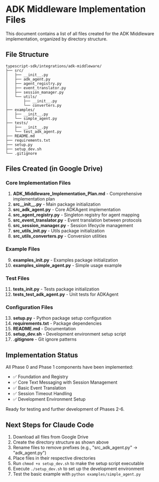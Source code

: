# ADK Middleware Implementation Files

This document contains a list of all files created for the ADK Middleware implementation, organized by directory structure.

## File Structure

```
typescript-sdk/integrations/adk-middleware/
├── src/
│   ├── __init__.py
│   ├── adk_agent.py
│   ├── agent_registry.py
│   ├── event_translator.py
│   ├── session_manager.py
│   └── utils/
│       ├── __init__.py
│       └── converters.py
├── examples/
│   ├── __init__.py
│   └── simple_agent.py
├── tests/
│   ├── __init__.py
│   └── test_adk_agent.py
├── README.md
├── requirements.txt
├── setup.py
├── setup_dev.sh
└── .gitignore
```

## Files Created (in Google Drive)

### Core Implementation Files
1. **ADK_Middleware_Implementation_Plan.md** - Comprehensive implementation plan
2. **src__init__.py** - Main package initialization
3. **src_adk_agent.py** - Core ADKAgent implementation
4. **src_agent_registry.py** - Singleton registry for agent mapping
5. **src_event_translator.py** - Event translation between protocols
6. **src_session_manager.py** - Session lifecycle management
7. **src_utils_init.py** - Utils package initialization
8. **src_utils_converters.py** - Conversion utilities

### Example Files
9. **examples_init.py** - Examples package initialization
10. **examples_simple_agent.py** - Simple usage example

### Test Files
11. **tests_init.py** - Tests package initialization
12. **tests_test_adk_agent.py** - Unit tests for ADKAgent

### Configuration Files
13. **setup.py** - Python package setup configuration
14. **requirements.txt** - Package dependencies
15. **README.md** - Documentation
16. **setup_dev.sh** - Development environment setup script
17. **.gitignore** - Git ignore patterns

## Implementation Status

All Phase 0 and Phase 1 components have been implemented:
- ✅ Foundation and Registry
- ✅ Core Text Messaging with Session Management
- ✅ Basic Event Translation
- ✅ Session Timeout Handling
- ✅ Development Environment Setup

Ready for testing and further development of Phases 2-6.

## Next Steps for Claude Code

1. Download all files from Google Drive
2. Create the directory structure as shown above
3. Rename files to remove prefixes (e.g., "src_adk_agent.py" → "adk_agent.py")
4. Place files in their respective directories
5. Run `chmod +x setup_dev.sh` to make the setup script executable
6. Execute `./setup_dev.sh` to set up the development environment
7. Test the basic example with `python examples/simple_agent.py`